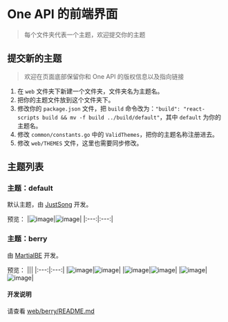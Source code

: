 # One API 的前端界面

> 每个文件夹代表一个主题，欢迎提交你的主题

## 提交新的主题

> 欢迎在页面底部保留你和 One API 的版权信息以及指向链接

1. 在 `web` 文件夹下新建一个文件夹，文件夹名为主题名。
2. 把你的主题文件放到这个文件夹下。
3. 修改你的 `package.json` 文件，把 `build` 命令改为：`"build": "react-scripts build && mv -f build ../build/default"`，其中 `default` 为你的主题名。
4. 修改 `common/constants.go` 中的 `ValidThemes`，把你的主题名称注册进去。
5. 修改 `web/THEMES` 文件，这里也需要同步修改。

## 主题列表

### 主题：default

默认主题，由 [JustSong](https://github.com/songquanpeng) 开发。

预览：
|![image](https://github.com/songquanpeng/one-api/assets/39998050/ccfbc668-3a7f-4bc1-87da-7eacfd7bf371)|![image](https://github.com/songquanpeng/one-api/assets/39998050/a63ed547-44b9-45db-b43a-ecea07d60840)|
|:---:|:---:|

### 主题：berry

由 [MartialBE](https://github.com/MartialBE) 开发。

预览：
|||
|:---:|:---:|
|![image](https://github.com/songquanpeng/one-api/assets/42402987/36aff5c6-c5ff-4a90-8e3d-33d5cff34cbf)|![image](https://github.com/songquanpeng/one-api/assets/42402987/9ac63b36-5140-4064-8fad-fc9d25821509)|
|![image](https://github.com/songquanpeng/one-api/assets/42402987/fb2b1c64-ef24-4027-9b80-0cd9d945a47f)|![image](https://github.com/songquanpeng/one-api/assets/42402987/b6b649ec-2888-4324-8b2d-d5e11554eed6)|
|![image](https://github.com/songquanpeng/one-api/assets/42402987/6d3b22e0-436b-4e26-8911-bcc993c6a2bd)|![image](https://github.com/songquanpeng/one-api/assets/42402987/eef1e224-7245-44d7-804e-9d1c8fa3f29c)|

#### 开发说明

请查看 [web/berry/README.md](https://github.com/songquanpeng/one-api/tree/main/web/berry/README.md)
